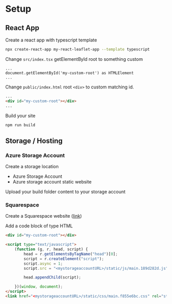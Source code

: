 # Setup

## React App
Create a react app with typescript template
```bash
npx create-react-app my-react-leaflet-app --template typescript
```

Change `src/index.tsx` getElementById root to something custom
```tsx
...
document.getElementById('my-custom-root') as HTMLElement
...
```

Change `public/index.html` root `<div>` to custom matching id.
```html
...
<div id="my-custom-root"></div>
...
```

Build your site
```bash
npm run build
```

## Storage / Hosting

### Azure Storage Account
Create a storage location
- Azure Storage Account
- Azure storage account static website

Upload your build folder content to your storage account

### Squarespace

Create a Squarespace website ([link](https://www.squarespace.com))

Add a code block of type HTML

```html
<div id="my-custom-root"></div>

<script type="text/javascript">
    (function (g, r, head, script) {
        head = r.getElementsByTagName("head")[0];
        script = r.createElement("script");
        script.async = 1;
        script.src = "<mystorageaccountURL>/static/js/main.189d282d.js";

        head.appendChild(script);

    })(window, document);
</script>
<link href="<mystorageaccountURL>/static/css/main.f855e6bc.css" rel="stylesheet">
```